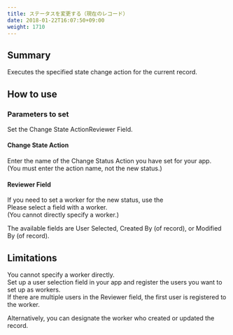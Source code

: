 ```yaml
---
title: ステータスを変更する（現在のレコード）
date: 2018-01-22T16:07:50+09:00
weight: 1710
---
```

## Summary

Executes the specified state change action for the current record.

## How to use

### Parameters to set

Set the Change State ActionReviewer Field.

#### Change State Action

Enter the name of the Change Status Action you have set for your app.  
(You must enter the action name, not the new status.)

#### Reviewer Field

If you need to set a worker for the new status, use the  
Please select a field with a worker.  
(You cannot directly specify a worker.)

The available fields are User Selected, Created By (of record), or Modified By (of record).

## Limitations

You cannot specify a worker directly.  
Set up a user selection field in your app and register the users you want to set up as workers.  
If there are multiple users in the Reviewer field, the first user is registered to the worker.

Alternatively, you can designate the worker who created or updated the record.
